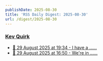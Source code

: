 ```yaml
---
publishDate: 2025-08-30
title: 'RSS Daily Digest: 2025-08-30'
url: /digest/2025-08-30
---
```


### [Kev Quirk](https://kevquirk.com/)

  * [
                  📝 29 August 2025 at 19:34 - I have a …...              ](https://kevquirk.com/notes/20250829-1934)
  * [
                  📝 29 August 2025 at 16:50 - We're in …...              ](https://kevquirk.com/notes/20250829-1650)
  
